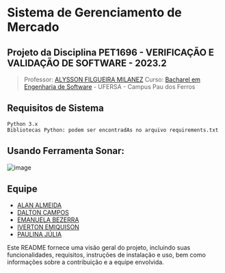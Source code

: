 # Sistema de Gerenciamento de Mercado

## Projeto da Disciplina PET1696 - VERIFICAÇÃO E VALIDAÇÃO DE SOFTWARE - 2023.2
> Professor: [ALYSSON FILGUEIRA MILANEZ](https://sigaa.ufersa.edu.br/sigaa/public/docente/portal.jsf?siape=1090203)
Curso: [Bacharel em Engenharia de Software](https://engsoftwarepaudosferros.ufersa.edu.br/apresentacao/) - UFERSA - Campus Pau dos Ferros


<!-- ## Funcionalidades Principais -->


## Requisitos de Sistema

    Python 3.x
    Bibliotecas Python: podem ser encontradAs no arquivo requirements.txt
## Usando Ferramenta Sonar:
![image](https://github.com/user-attachments/assets/34c84382-ce26-4153-80c9-b8449c572937)

## Equipe

- [ALAN ALMEIDA](https://github.com/AlanTddy) 
- [DALTON CAMPOS](https://github.com/daltonfcampos) 
- [EMANUELA BEZERRA](https://github.com/Emanuelalima) 
- [IVERTON EMIQUISON](https://github.com/IVERTON-EMIQUISON) 
- [PAULINA JÚLIA](https://github.com/paulinaJulia) 


Este README fornece uma visão geral do projeto, incluindo suas funcionalidades, requisitos, instruções de instalação e uso, bem como informações sobre a contribuição e a equipe envolvida.
